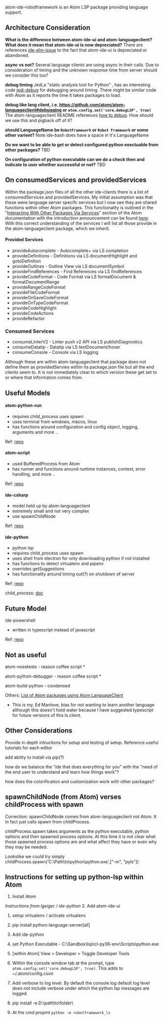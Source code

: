 atom-ide-robotframework is an Atom LSP package providing language support.

## Architecture Consideration ##
**What is the difference between atom-ide-ui and atom-languageclient? What does it mean that atom-ide-ui is now depreciated?** There are references [ide-elm-issue](https://github.com/atom/atom-languageclient/issues/273) to the fact that atom-ide-ui is depreciated or abandoned.

**async vs not?**  Several language clients are using async in their calls. Due to consideration of timing and the unknown response time from server should we consider this too?

**debug timing**  Jedi,a "static analysis tool for Python" , has an interesting code [jedi-debug](https://github.com/davidhalter/jedi/blob/master/jedi/debug.py#L123) for debugging around timing. There might be similar code with Atom as it reports the time it takes packages to load.
   
**debug like lang client, i.e. https://github.com/atom/atom-languageclient#debugging or `atom.config.set('core.debugLSP', true)`** The atom-languageclient README references [how to debug](https://github.com/atom/atom-languageclient#debugging). How should we use this and pigback off of it?

**should LanguageName be `RobotFramework` or `Robot Framework` or some other varient?** Note ide-bash does have a space in it's LanguageName

**Do we want to be able to get or detect configured python exectuable from other packages?** TBD

**On configuration of python executable can we do a check then and indicate to user whether successful or not?** TBD

## On consumedServices and providedServices ##
Within the package.json files of all the other ide-clients there is a list of consumedServices and providedServices. My initial assumption was that these were language server specifc services but I now see they are shared functions within other Atom packages. This functionality is outlined in the "[Interacting With Other Packages Via Services](https://flight-manual.atom.io/behind-atom/sections/interacting-with-other-packages-via-services/)" section of the Atom documentation with the introduction announcement can be found [here](https://blog.atom.io/2015/03/25/new-services-API.html). With this correct understanding of the services I will list all those provide in the atom-languageclient package, which we inherit.

#### Provided Services ####
- provideAutocomplete - Autocomplete+ via LS completion
- provideDefinitions - Definitions via LS documentHighlight and gotoDefinition
- provideOutlines - Outline View via LS documentSymbol
- provideFindReferences - Find References via LS findReferences
- provideCodeFormat - Code Format via LS formatDocument & formatDocumentRange
- provideRangeCodeFormat
- provideFileCodeFormat
- provideOnSaveCodeFormat
- provideOnTypeCodeFormat
- provideCodeHighlight
- provideCodeActions
- provideRefactor

### Consumed Services ####
- consumeLinterV2 - Linter push v2 API via LS publishDiagnostics
- consumeDatatip - Datatip via LS textDocument/hover
- consumeConsole - Console via LS logging

Although these are within atom-languageclient that package does not define them as providedServies within its package.json file but all the end clients seem to. It is not immediately clear to which version these get set to or where that information comes from.


## Useful Models ##
#### atom-python-run ####
- requires child_process uses spawn
- uses terminal from windows, macos, linux
- has functions around configuration and config object, logging, arguments and more ..	

Ref: [repo](https://github.com/foreshadow/atom-python-run)

#### atom-script ####
- used BufferedProcess from Atom
- has runner and functions around runtime instances, context, error handling, and more ..

Ref: [repo](https://github.com/rgbkrk/atom-script)

#### ide-csharp ####
- model held up by atom-languageclient
- extremely small and not very complex
- use spawnChildNode

Ref: [repo](https://github.com/atom/ide-csharp)

#### ide-python ####
- python lsp
- requires child_process uses spawn
- uses shell from electron for only downloading python if not installed
- has functions to detect virtualenv and pipenv
- overrides getSuggestions
- has functionality around timing out(?) on shutdown of server

Ref: [repo](https://github.com/lgeiger/ide-python)

child_process:  [doc](https://nodejs.org/api/child_process.html)

## Future Model ##
ide-powershell
 - written in typescript instead of javascript

Ref: [repo](https://github.com/daviwil/ide-powershell)


## Not as useful ##
atom-nosetests    - reason coffee script *

atom-python-debugger    - reason coffee script *

atom-build-python     - condensed

Others: [List of Atom packages using Atom LanguageClient](https://github.com/atom/atom-languageclient/wiki/List-of-Atom-packages-using-Atom-LanguageClient)

* This is my, Ed Manlove, bias for not wanting to learn another language although this doesn't hold water because I have suggested typescript for future versions of this ls client.

## Other Considerations ##
Provide in depth intructions for setup and testing of setup. Reference useful tutorials for each editor

add ability to install via pip(?)

how do we balance the "ide that does everything for you" with the "need of the end user to understand and learn how things work"?

how does the colorification and customization work with other packages?

## spawnChildNode (from Atom) verses childProcess with spawn
Correction: spawnChildNode comes from atom-languageclient not Atom. It in fact just calls spawn from childProcess.

childProcess.spawn takes arguments as the python executable, python options and then spawned process options. At this time it is not clear what those spawned process options are and what affect they have or even why they may be needed.

Lookslike we could try simply childProcess.spawn('C:\Path\to\python\python.exe',["-m", "pyls"])

## Instructions for setting up python-lsp within Atom ##

1. Install Atom

_Instructions from lgeiger  / ide-python_
2. Add atom-ide-ui
1. setup virtualenv / activate virtualenv
1. pip install python-language-server[all]
1. Add ide-python
1. set Python Executable - C:\Sandbox\lsp\cl-py36-env\Scripts\python.exe

1. \[within Atom] View > Developer > Toggle Developer Tools
1. Within the console window tab at the prompt, type `atom.config.set('core.debugLSP', true)`. This adds to ~/.atom/config.cson
1. Add verbose to log level. By default the console log default log level does not include verbose under which the python lsp messages are logged.

1. pip install -e D:\path\to\folder\
1. At the cmd propmt `python -m robotframework_ls`
